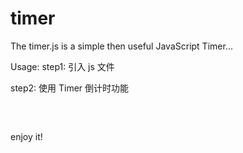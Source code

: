 # timer
The timer.js is a simple then useful JavaScript Timer...

Usage:
step1: 引入 js 文件
<script type="text/javascript" src="./path/to/timer.js"></script>

step2: 使用 Timer 倒计时功能
<pre>
<script type="text/javascript">

  // 定义一个变量，表示 30 秒的倒计时起始时间
  var timeout = 30;

  Timer.stop().run(timeout, function(){
    // 此函数封装倒计时期间要执行的代码, 如：
    $('#test span').fadeOut('normal').html(Timer.tm); // 事先加载 jQuery 库, 获取 DOM 的 id 为 test 的节点，显示它并向其中实时写入倒计时的剩余时间
  }, function() {
    // 此函数封装倒计时结束时要执行的代码, 如：
    // 倒计时结束，隐藏显示剩余时间的 DOM 节点
    $('#test span').fadeOut('normal');
  });

</script>
</pre>

enjoy it!
